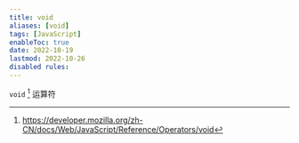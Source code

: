 ```yaml
---
title: void
aliases: [void]
tags: [JavaScript]
enableToc: true
date: 2022-10-19
lastmod: 2022-10-26
disabled rules: 
---
```


`void` [^1] 运算符

[^1]: <https://developer.mozilla.org/zh-CN/docs/Web/JavaScript/Reference/Operators/void>
